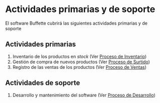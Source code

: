 # Actividades primarias y de soporte

El software Buffette cubrirá las siguientes actividades primarias y de soporte

## Actividades primarias

1. Inventario de los productos en *stock* (Ver [Proceso de Inventario](./procesos/inventario.md))
2. Gestión de compra de nuevos productos (Ver [Proceso de Surtido](./procesos/surtido.md))
3. Registro de las ventas de los productos (Ver [Proceso de Ventas](./procesos/ventas.md))

## Actividades de soporte

1. Desarrollo y mantenimiento del software (Ver [Proceso de Desarrollo](./procesos/desarrollo.md))
